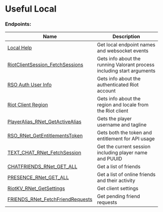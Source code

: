 <!-- This file is automatically generated! Do not edit it directly! See https://github.com/techchrism/valorant-api-docs/blob/trunk/contributing.md for more information. -->

# Useful Local

### Endpoints:
|Name|Description|
|---|---|
|[Local Help](GET%20Local%20Help.md)|Get local endpoint names and websocket events|
|[RiotClientSession_FetchSessions](GET%20RiotClientSession_FetchSessions.md)|Gets info about the running Valorant process including start arguments|
|[RSO Auth User Info](GET%20RSO%20Auth%20User%20Info.md)|Gets info about the authenticated Riot account|
|[Riot Client Region](GET%20Riot%20Client%20Region.md)|Gets info about the region and locale from the Riot client|
|[PlayerAlias_RNet_GetActiveAlias](GET%20PlayerAlias_RNet_GetActiveAlias.md)|Gets the player username and tagline|
|[RSO_RNet_GetEntitlementsToken](GET%20RSO_RNet_GetEntitlementsToken.md)|Gets both the token and entitlement for API usage  |
|[TEXT_CHAT_RNet_FetchSession](GET%20TEXT_CHAT_RNet_FetchSession.md)|Get the current session including player name and PUUID|
|[CHATFRIENDS_RNet_GET_ALL](GET%20CHATFRIENDS_RNet_GET_ALL.md)|Get a list of friends|
|[PRESENCE_RNet_GET_ALL](GET%20PRESENCE_RNet_GET_ALL.md)|Get a list of online friends and their activity  |
|[RiotKV_RNet_GetSettings](GET%20RiotKV_RNet_GetSettings.md)|Get client settings|
|[FRIENDS_RNet_FetchFriendRequests](GET%20FRIENDS_RNet_FetchFriendRequests.md)|Get pending friend requests|

